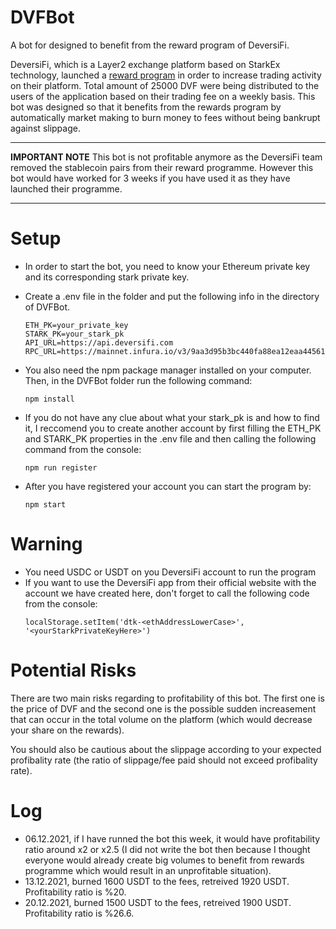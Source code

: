 # DVFBot

A bot for designed to benefit from the reward program of DeversiFi.

DeversiFi, which is a Layer2 exchange platform based on StarkEx technology, launched a [reward program](https://deversifi.com/blog/trading-rewards-programme/) in order to increase trading activity on their platform. Total amount of 25000 DVF were being distributed to the users of the application based on their trading fee on a weekly basis. This bot was designed so that it benefits from the rewards program by automatically market making to burn money to fees without being bankrupt against slippage.

---

**IMPORTANT NOTE**
This bot is not profitable anymore as the DeversiFi team removed the stablecoin pairs from their reward programme. However this bot would have worked for 3 weeks if you have used it as they have launched their programme.

---

# Setup

- In order to start the bot, you need to know your Ethereum private key and its corresponding stark private key.
- Create a .env file in the folder and put the following info in the directory of DVFBot.
  ```
  ETH_PK=your_private_key
  STARK_PK=your_stark_pk
  API_URL=https://api.deversifi.com
  RPC_URL=https://mainnet.infura.io/v3/9aa3d95b3bc440fa88ea12eaa4456161
  ```
- You also need the npm package manager installed on your computer. Then, in the DVFBot folder run the following command:
  ```
  npm install
  ```
- If you do not have any clue about what your stark_pk is and how to find it, I reccomend you to create another account by first filling the ETH_PK and STARK_PK properties in the .env file and then calling the following command from the console:

  ```
  npm run register
  ```

- After you have registered your account you can start the program by:
  ```
  npm start
  ```

# Warning

- You need USDC or USDT on you DeversiFi account to run the program
- If you want to use the DeversiFi app from their official website with the account we have created here, don't forget to call the following code from the console:
  ```
  localStorage.setItem('dtk-<ethAddressLowerCase>', '<yourStarkPrivateKeyHere>')
  ```

# Potential Risks

There are two main risks regarding to profitability of this bot. The first one is the price of DVF and the second one is the possible sudden increasement that can occur in the total volume on the platform (which would decrease your share on the rewards).

You should also be cautious about the slippage according to your expected profibality rate (the ratio of slippage/fee paid should not exceed profibality rate).

# Log

- 06.12.2021, if I have runned the bot this week, it would have profitability ratio around x2 or x2.5 (I did not write the bot then because I thought everyone would already create big volumes to benefit from rewards programme which would result in an unprofitable situation).
- 13.12.2021, burned 1600 USDT to the fees, retreived 1920 USDT. Profitability ratio is %20.
- 20.12.2021, burned 1500 USDT to the fees, retreived 1900 USDT. Profitability ratio is %26.6.
